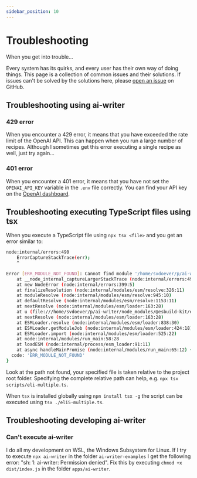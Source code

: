 ```yaml
---
sidebar_position: 10
---
```


# Troubleshooting

When you get into trouble...

Every system has its quirks, and every user has their own way of doing things. This page is a collection of common issues and their solutions. If issues can't be solved by the solutions here, please [open an issue](https://github.com/svdoever/ai-writer/issues) on GitHub.

## Troubleshooting using ai-writer

### 429 error

When you encounter a 429 error, it means that you have exceeded the rate limit of the OpenAI API. This can happen when you run a large number of recipes. Although I sometimes get this error executing a single recipe as well, just try again...

### 401 error

When you encounter a 401 error, it means that you have not set the `OPENAI_API_KEY` variable in the `.env` file correctly. You can find your API key on the [OpenAI dashboard](https://platform.openai.com/account/api-keys).

## Troubleshooting executing TypeScript files using tsx

When you execute a TypeScript file using `npx tsx <file>` and you get an error similar to:

```bash
node:internal/errors:490
    ErrorCaptureStackTrace(err);
    ^

Error [ERR_MODULE_NOT_FOUND]: Cannot find module '/home/svdoever/p/ai-writer/apps/ai-writer-examples/eli5-multiple.ts' imported from /home/svdoever/p/ai-writer/apps/ai-writer-examples/
    at __node_internal_captureLargerStackTrace (node:internal/errors:490:5)
    at new NodeError (node:internal/errors:399:5)
    at finalizeResolution (node:internal/modules/esm/resolve:326:11)
    at moduleResolve (node:internal/modules/esm/resolve:945:10)
    at defaultResolve (node:internal/modules/esm/resolve:1153:11)
    at nextResolve (node:internal/modules/esm/loader:163:28)
    at u (file:///home/svdoever/p/ai-writer/node_modules/@esbuild-kit/esm-loader/dist/index.js:1:2406)
    at nextResolve (node:internal/modules/esm/loader:163:28)
    at ESMLoader.resolve (node:internal/modules/esm/loader:838:30)
    at ESMLoader.getModuleJob (node:internal/modules/esm/loader:424:18)
    at ESMLoader.import (node:internal/modules/esm/loader:525:22)
    at node:internal/modules/run_main:58:28
    at loadESM (node:internal/process/esm_loader:91:11)
    at async handleMainPromise (node:internal/modules/run_main:65:12) {
  code: 'ERR_MODULE_NOT_FOUND'
}
```

Look at the path not found, your specified file is taken relative to the project root folder. Specifying the complete relative path can help, e.g. `npx tsx scripts/eli-multiple.ts`.

When `tsx` is installed globally using `npm install tsx -g` the script can be executed using `tsx ./eli5-multiple.ts`.
 
## Troubleshooting developing ai-writer

### Can't execute ai-writer

I do all my development on WSL, the Windows Subsystem for Linux. If I try to execute `npx ai-writer` in the folder `ai-writer-examples` I get the following error: "sh: 1: ai-writer: Permission denied". Fix this by executing `chmod +x dist/index.js` in the folder `apps/ai-writer`.
